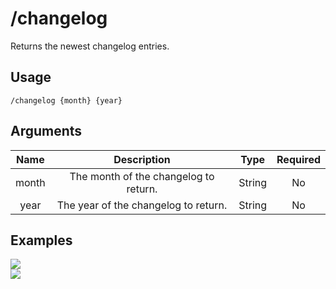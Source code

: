 # /changelog

Returns the newest changelog entries.

## Usage

```
/changelog {month} {year}
```

## Arguments

| Name  | Description                           | Type   | Required |
| :---: | :-----------------------------------: | :----: | :------: |
| month | The month of the changelog to return. | String | No       |
| year  | The year of the changelog to return.  | String | No       |

## Examples

<img src="https://user-images.githubusercontent.com/111157596/265091944-e7322f42-09cb-4087-9116-50af3eb25a94.png" class="rounded-corners">\
<img src="https://user-images.githubusercontent.com/111157596/265091963-c13cd38e-b668-4774-a424-2c107781b800.png" class="rounded-corners">